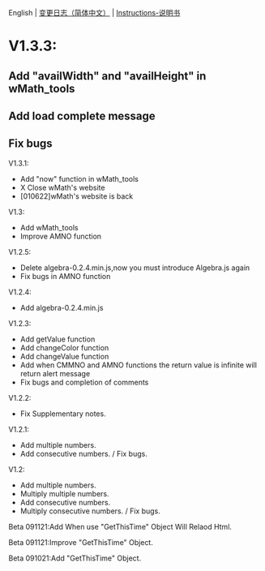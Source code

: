 English | [变更日志（简体中文）](./ChangeLogs_CN.md) | [Instructions-说明书](./Instructions-说明书.md)

# V1.3.3:
## Add "availWidth" and "availHeight" in wMath_tools
## Add load complete message 
## Fix bugs

V1.3.1:
- Add "now" function in wMath_tools
- X Close wMath's website
- [010622]wMath's website is back

V1.3:
- Add wMath_tools
- Improve AMNO function

V1.2.5:
- Delete algebra-0.2.4.min.js,now you must introduce Algebra.js again
- Fix bugs in AMNO function

V1.2.4:
- Add algebra-0.2.4.min.js

V1.2.3:
- Add getValue function
- Add changeColor function
- Add changeValue function
- Add when CMMNO and AMNO functions the return value is infinite will return alert message
- Fix bugs and completion of comments


V1.2.2:
- Fix Supplementary notes.

 V1.2.1:
- Add multiple numbers.
- Add consecutive numbers.
/ Fix bugs.

V1.2:
+ Add multiple numbers.
+ Multiply multiple numbers.
+ Add consecutive numbers.
+ Multiply consecutive numbers.
/ Fix bugs.

Beta 091121:Add When use "GetThisTime" Object Will Relaod Html.

Beta 091121:Improve "GetThisTime" Object.

Beta 091021:Add "GetThisTime" Object.








